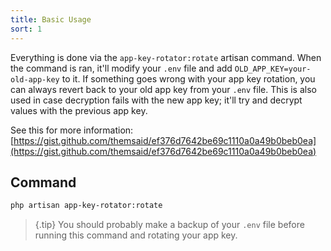 ```yaml
---
title: Basic Usage
sort: 1
---
```


Everything is done via the `app-key-rotator:rotate` artisan command. When the command is ran, it'll modify your `.env` file
and add `OLD_APP_KEY=your-old-app-key` to it. If something goes wrong with your app key rotation, you can always revert
back to your old app key from your `.env` file. This is also used in case decryption fails with the new app key; it'll try
and decrypt values with the previous app key. 

See this for more information: [https://gist.github.com/themsaid/ef376d7642be69c1110a0a49b0beb0ea](https://gist.github.com/themsaid/ef376d7642be69c1110a0a49b0beb0ea)

## Command

```bash
php artisan app-key-rotator:rotate
```

>{.tip} You should probably make a backup of your `.env` file before running this command and rotating your app key.
